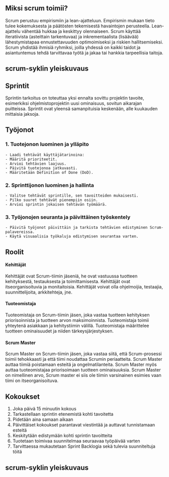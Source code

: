 ## Miksi scrum toimii?

Scrum perustuu empirismiin ja lean-ajatteluun. Empirismin mukaan tieto tulee kokemuksesta ja
päätösten tekemisestä havaintojen perusteella. Lean-ajattelu vähentää hukkaa ja keskittyy
olennaiseen.
Scrum käyttää iteratiivista (asteittain tarkentuvaa) ja inkrementaalista (lisäävää)
lähestymistapaa ennustettavuuden optimoimiseksi ja riskien hallitsemiseksi. Scrum yhdistää
ihmisiä ryhmiksi, joilla yhdessä on kaikki taidot ja asiantuntemus tehdä tarvittavaa työtä ja jakaa
tai hankkia tarpeellisia taitoja.

## scrum-syklin yleiskuvaus

## Sprintit

Sprintin tarkoitus on toteuttaa yksi ennalta sovittu projektin tavoite, esimerkiksi ohjelmistoprojektin uusi ominaisuus, sovitun aikarajan puitteissa. Sprintit ovat yleensä samanpituisia keskenään, alle kuukauden mittaisia jaksoja.

## Työjonot
### 1. Tuotejonon luominen ja ylläpito

    - Laadi tehtävät käyttäjätarinoina:
    - Määritä prioriteetit.
    - Arvioi tehtävien laajuus.
    - Päivitä tuotejonoa jatkuvasti.
    - Määritetään Definition of Done (DoD).

### 2. Sprinttijonon luominen ja hallinta
    - Valitse tehtävät sprintille, sen tavoitteiden mukaisesti.
    - Pilko suuret tehtävät pienempiin osiin.
    - Arvioi sprintin jokaisen tehtävän työmäärä.

### 3. Työjonojen seuranta ja päivittäinen työskentely

    - Päivitä työjonot päivittäin ja tarkista tehtävien edistyminen Scrum-palavereissa.
    - Käytä visuaalisia työkaluja edistymisen seurantaa varten.


## Roolit

#### Kehittäjät
Kehittäjät ovat Scrum-tiimin jäseniä, he ovat vastuussa tuotteen kehityksestä, testauksesta ja toimittamisesta. Kehittäjät ovat itseorganisoituvia ja monitaitoisia. Kehittäjät voivat olla ohjelmoijia, testaajia, suunnittelijoita, arkkitehteja, jne.

#### Tuoteomistaja
Tuoteomistaja on Scrum-tiimin jäsen, joka vastaa tuotteen kehityksen priorisoinnista ja tuotteen arvon maksimoinnista. Tuoteomistaja toimii yhteytenä asiakkaan ja kehitystiimin välillä. Tuoteomistaja määrittelee tuotteen ominaisuudet ja niiden tärkeysjärjestyksen.

#### Scrum Master
Scrum Master on Scrum-tiimin jäsen, joka vastaa siitä, että Scrum-prosessi toimii tehokkaasti ja että tiimi noudattaa Scrumin periaatteita. Scrum Master auttaa tiimiä poistamaan esteitä ja ongelmatilanteita. Scrum Master myös auttaa tuoteomistajaa priorisoimaan tuotteen ominaisuuksia. Scrum Master on nimellinen arvo, Scrum master ei siis ole tiimin varsinainen esimies vaan tiimi on itseorganisoituva.

## Kokoukset

1. Joka päivä 15 minuutin kokous
2. Tarkastellaan sprintin etenemistä kohti tavoitetta
3. Pidetään aina samaan aikaan
4. Päivittäiset kokoukset parantavat viestintää ja auttavat tunnistamaan esteitä
5. Keskitytään edistymään kohti sprintin tavoitteita
6. Tuotetaan toimivaa suunnitelmaa seuraavaa työpäivää varten
7. Tarvittaessa mukautetaan Sprint Backlogia sekä tulevia suunniteltuja töitä

## scrum-syklin yleiskuvaus